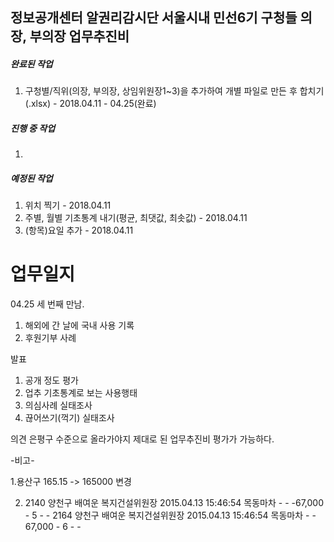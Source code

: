 ﻿## 정보공개센터 알권리감시단 서울시내 민선6기 구청들 의장, 부의장 업무추진비

##### 완료된 작업

1. 구청별/직위(의장, 부의장, 상임위원장1~3)을 추가하여 개별 파일로 만든 후 합치기(.xlsx) - 2018.04.11 - 04.25(완료)

##### 진행 중 작업

1. 

##### 예정된 작업

1. 위치 찍기 - 2018.04.11
2. 주별, 월별 기초통계 내기(평균, 최댓값, 최솟값) - 2018.04.11
3. (항목)요일 추가 - 2018.04.11


업무일지
============

04.25 세 번째 만남. 

1. 해외에 간 날에 국내 사용 기록
2. 후원기부 사례

발표
1. 공개 정도 평가
2. 업추 기초통계로 보는 사용행태
3. 의심사례 실태조사
4. 끊어쓰기(꺽기) 실태조사

의견
은평구 수준으로 올라가야지 제대로 된 업무추진비 평가가 가능하다.


-비고-

1.용산구 165.15   -> 165000 변경

2. 2140	양천구	배여운	복지건설위원장	2015.04.13	15:46:54	목동마차	-	-	-67,000	-	5	-	-
2164	양천구	배여운	복지건설위원장	2015.04.13	15:46:54	목동마차	-	-	67,000	-	6	-	-
